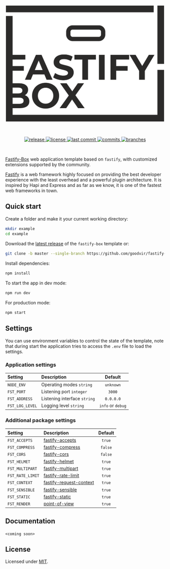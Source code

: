 <!--suppress ALL -->
<p align="center">
<img src="https://github.com/goodvir/fastify-box/raw/master/core/static/logo.png" width="500" height="auto" alt="Fastify-Box">
</p>
<br>
<p align="center">
<a href="https://github.com/goodvir/fastify-box/releases/latest">
<img src="https://badgen.net/github/release/goodvir/fastify-box/latest" alt="release">
</a>
<a href="https://github.com/goodvir/fastify-box/blob/master/LICENSE">
<img src="https://badgen.net/github/license/goodvir/fastify-box" alt="license">
</a>
<a href="https://github.com/goodvir/fastify-box/commits">
<img src="https://badgen.net/github/last-commit/goodvir/fastify-box" alt="last commit">
</a>
<a href="https://github.com/goodvir/fastify-box/commits">
<img src="https://badgen.net/github/commits/goodvir/fastify-box" alt="commits">
</a>
<a href="https://github.com/goodvir/fastify-box/branches">
<img src="https://badgen.net/github/branches/goodvir/fastify-box" alt="branches">
</a>
</p>
<br>

[Fastify-Box](https://github.com/goodvir/fastify-box)
web application template based on `fastify`, with customized extensions supported by the community.

[Fastify](https://www.fastify.io) is a web framework highly focused on providing the best developer experience 
with the least overhead and a powerful plugin architecture. It is inspired by Hapi and Express and 
as far as we know, it is one of the fastest web frameworks in town.

## Quick start

Create a folder and make it your current working directory:

```sh
mkdir example
cd example
```

Download the [latest release](https://github.com/goodvir/fastify-box/releases/latest) of the `fastify-box` template or:

```sh
git clone -b master --single-branch https://github.com/goodvir/fastify-box.git .
```

Install dependencies:

```sh
npm install
```

To start the app in dev mode:

```sh
npm run dev
```

For production mode:

```sh
npm start
```

## Settings

You can use environment variables to control the state of the template, 
note that during start the application tries to access the `.env` file to load the settings.

### Application settings

| Setting                | Description                                      | Default           |
|:-----------------------|:-------------------------------------------------|:-----------------:|
| `NODE_ENV`             | Operating modes `string`                         | `unknown`         |
| `FST_PORT`             | Listening port `integer`                         | `3000`            |
| `FST_ADDRESS`          | Listening interface  `string`                    | `0.0.0.0`         |
| `FST_LOG_LEVEL`        | Logging level `string`                           | `info` or `debug` |

### Additional package settings

| Setting          | Description                                                                   | Default |
|:-----------------|:------------------------------------------------------------------------------|:-------:|
| `FST_ACCEPTS`    | [fastify-accepts](https://github.com/fastify/fastify-accepts)                 | `true`  |
| `FST_COMPRESS`   | [fastify-compress](https://github.com/fastify/fastify-compress)               | `false` |
| `FST_CORS`       | [fastify-cors](https://github.com/fastify/fastify-cors)                       | `false` |
| `FST_HELMET`     | [fastify-helmet](https://github.com/fastify/fastify-helmet)                   | `true`  |
| `FST_MULTIPART`  | [fastify-multipart](https://github.com/fastify/fastify-multipart)             | `true`  |
| `FST_RATE_LIMIT` | [fastify-rate-limit](https://github.com/fastify/fastify-rate-limit)           | `true`  |
| `FST_CONTEXT`    | [fastify-request-context](https://github.com/fastify/fastify-request-context) | `true`  |
| `FST_SENSIBLE`   | [fastify-sensible](https://github.com/fastify/fastify-sensible)               | `true`  |
| `FST_STATIC`     | [fastify-static](https://github.com/fastify/fastify-static)                   | `true`  |
| `FST_RENDER`     | [point-of-view](https://github.com/fastify/point-of-view)                     | `true`  |

## Documentation

`<coming soon>`

## License

Licensed under [MIT](https://github.com/goodvir/fastify-box/blob/master/LICENSE).

